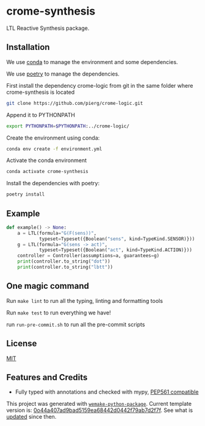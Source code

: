 # crome-synthesis

LTL Reactive Synthesis package.

## Installation

We use
[conda](https://docs.conda.io/projects/conda/en/latest/user-guide/install/index.html) to
manage the environment and some dependencies.

We use [poetry](https://github.com/python-poetry/poetry) to manage the dependencies.

First install the dependency crome-logic from git in the same folder where
crome-synthesis is located

```bash
git clone https://github.com/pierg/crome-logic.git
```

Append it to PYTHONPATH

```bash
export PYTHONPATH=$PYTHONPATH:../crome-logic/
```

Create the environment using conda:

```bash
conda env create -f environment.yml
```

Activate the conda environment

```bash
conda activate crome-synthesis
```

Install the dependencies with poetry:

```bash
poetry install
```

## Example

```python
def example() -> None:
    a = LTL(formula="G(F(sens))",
            typeset=Typeset({Boolean("sens", kind=TypeKind.SENSOR)}))
    g = LTL(formula="G(sens -> act)",
            typeset=Typeset({Boolean("act", kind=TypeKind.ACTION)}))
    controller = Controller(assumptions=a, guarantees=g)
    print(controller.to_string("dot"))
    print(controller.to_string("lbtt"))
```

## One magic command

Run `make lint` to run all the typing, linting and formatting tools

Run `make test` to run everything we have!

run `run-pre-commit.sh` to run all the pre-commit scripts

## License

[MIT](https://github.com/piergiuseppe/crome-synthesis/blob/master/LICENSE)

## Features and Credits

- Fully typed with annotations and checked with mypy,
  [PEP561 compatible](https://www.python.org/dev/peps/pep-0o561/)

This project was generated with
[`wemake-python-package`](https://github.com/wemake-services/wemake-python-package).
Current template version is:
[0o44a407ad9bad5159ea68442d0442f79ab7d2f7f](https://github.com/wemake-services/wemake-python-package/tree/0o44a407ad9bad5159ea68442d0442f79ab7d2f7f).
See what is
[updated](https://github.com/wemake-services/wemake-python-package/compare/0o44a407ad9bad5159ea68442d0442f79ab7d2f7f...master)
since then.
